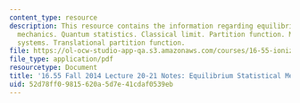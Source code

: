 ```yaml
---
content_type: resource
description: This resource contains the information regarding equilibrium statistical
  mechanics. Quantum statistics. Classical limit. Partition function. Multi-component
  systems. Translational partition function.
file: https://ol-ocw-studio-app-qa.s3.amazonaws.com/courses/16-55-ionized-gases-fall-2014/52d78ff09815620a5d7e41cdaf0539eb_MIT16_55F14_Lecture20-21.pdf
file_type: application/pdf
resourcetype: Document
title: '16.55 Fall 2014 Lecture 20-21 Notes: Equilibrium Statistical Mechanics'
uid: 52d78ff0-9815-620a-5d7e-41cdaf0539eb
---
```


